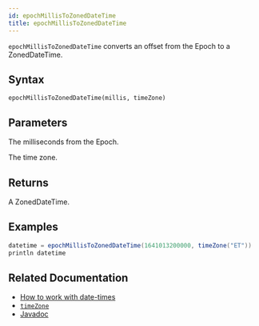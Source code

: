 ```yaml
---
id: epochMillisToZonedDateTime
title: epochMillisToZonedDateTime
---
```


`epochMillisToZonedDateTime` converts an offset from the Epoch to a ZonedDateTime.

## Syntax

```
epochMillisToZonedDateTime(millis, timeZone)
```

## Parameters

<ParamTable>
<Param name="millis" type="long">

The milliseconds from the Epoch.

</Param>
<Param name="timeZone" type="TimeZoneId">

The time zone.

</Param>
</ParamTable>

## Returns

A ZonedDateTime.

## Examples

```groovy order=null
datetime = epochMillisToZonedDateTime(1641013200000, timeZone("ET"))
println datetime
```

## Related Documentation

- [How to work with date-times](../../../how-to-guides/work-with-date-time.md)
- [`timeZone`](./timeZone.md)
- [Javadoc](https://deephaven.io/core/javadoc/io/deephaven/time/DateTimeUtils.html#epochMillisToZonedDateTime)

